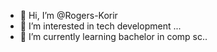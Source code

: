 - 👋 Hi, I’m @Rogers-Korir
- 👀 I’m interested in tech development ...
- 🌱 I’m currently learning bachelor in comp sc..
  

<!---
Rogers-Korir/Rogers-Korir is a ✨ special ✨ repository because its `README.md` (this file) appears on your GitHub profile.
You can click the Preview link to take a look at your changes.
--->
